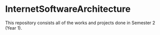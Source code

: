 # InternetSoftwareArchitecture
This repository consists all of the works and projects done in Semester 2 (Year 1).
